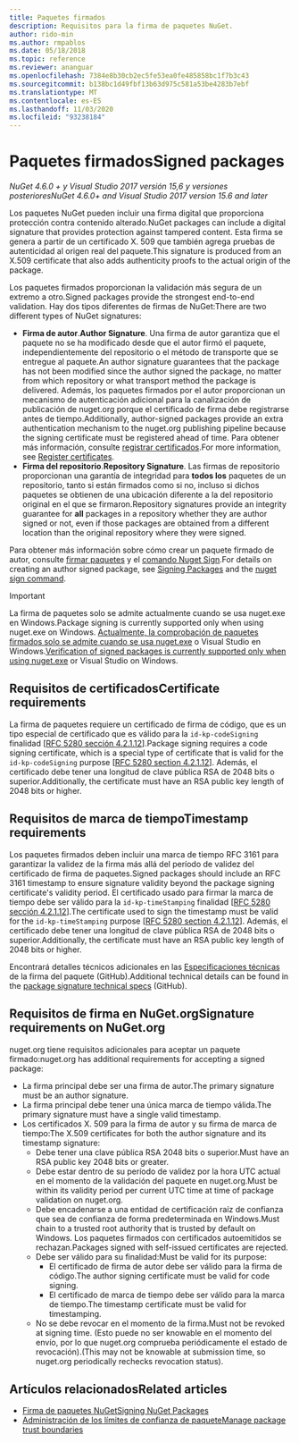 ```yaml
---
title: Paquetes firmados
description: Requisitos para la firma de paquetes NuGet.
author: rido-min
ms.author: rmpablos
ms.date: 05/18/2018
ms.topic: reference
ms.reviewer: ananguar
ms.openlocfilehash: 7384e8b30cb2ec5fe53ea0fe485858bc1f7b3c43
ms.sourcegitcommit: b138bc1d49fbf13b63d975c581a53be4283b7ebf
ms.translationtype: MT
ms.contentlocale: es-ES
ms.lasthandoff: 11/03/2020
ms.locfileid: "93238184"
---
```

# <a name="signed-packages"></a><span data-ttu-id="27f0e-103">Paquetes firmados</span><span class="sxs-lookup"><span data-stu-id="27f0e-103">Signed packages</span></span>

<span data-ttu-id="27f0e-104">*NuGet 4.6.0 + y Visual Studio 2017 versión 15,6 y versiones posteriores*</span><span class="sxs-lookup"><span data-stu-id="27f0e-104">*NuGet 4.6.0+ and Visual Studio 2017 version 15.6 and later*</span></span>

<span data-ttu-id="27f0e-105">Los paquetes NuGet pueden incluir una firma digital que proporciona protección contra contenido alterado.</span><span class="sxs-lookup"><span data-stu-id="27f0e-105">NuGet packages can include a digital signature that provides protection against tampered content.</span></span> <span data-ttu-id="27f0e-106">Esta firma se genera a partir de un certificado X. 509 que también agrega pruebas de autenticidad al origen real del paquete.</span><span class="sxs-lookup"><span data-stu-id="27f0e-106">This signature is produced from an X.509 certificate that also adds authenticity proofs to the actual origin of the package.</span></span>

<span data-ttu-id="27f0e-107">Los paquetes firmados proporcionan la validación más segura de un extremo a otro.</span><span class="sxs-lookup"><span data-stu-id="27f0e-107">Signed packages provide the strongest end-to-end validation.</span></span> <span data-ttu-id="27f0e-108">Hay dos tipos diferentes de firmas de NuGet:</span><span class="sxs-lookup"><span data-stu-id="27f0e-108">There are two different types of NuGet signatures:</span></span>
- <span data-ttu-id="27f0e-109">**Firma de autor**.</span><span class="sxs-lookup"><span data-stu-id="27f0e-109">**Author Signature**.</span></span> <span data-ttu-id="27f0e-110">Una firma de autor garantiza que el paquete no se ha modificado desde que el autor firmó el paquete, independientemente del repositorio o el método de transporte que se entregue al paquete.</span><span class="sxs-lookup"><span data-stu-id="27f0e-110">An author signature guarantees that the package has not been modified since the author signed the package, no matter from which repository or what transport method the package is delivered.</span></span> <span data-ttu-id="27f0e-111">Además, los paquetes firmados por el autor proporcionan un mecanismo de autenticación adicional para la canalización de publicación de nuget.org porque el certificado de firma debe registrarse antes de tiempo.</span><span class="sxs-lookup"><span data-stu-id="27f0e-111">Additionally, author-signed packages provide an extra authentication mechanism to the nuget.org publishing pipeline because the signing certificate must be registered ahead of time.</span></span> <span data-ttu-id="27f0e-112">Para obtener más información, consulte [registrar certificados](#signature-requirements-on-nugetorg).</span><span class="sxs-lookup"><span data-stu-id="27f0e-112">For more information, see [Register certificates](#signature-requirements-on-nugetorg).</span></span>
- <span data-ttu-id="27f0e-113">**Firma del repositorio**.</span><span class="sxs-lookup"><span data-stu-id="27f0e-113">**Repository Signature**.</span></span> <span data-ttu-id="27f0e-114">Las firmas de repositorio proporcionan una garantía de integridad para **todos los** paquetes de un repositorio, tanto si están firmados como si no, incluso si dichos paquetes se obtienen de una ubicación diferente a la del repositorio original en el que se firmaron.</span><span class="sxs-lookup"><span data-stu-id="27f0e-114">Repository signatures provide an integrity guarantee for **all** packages in a repository whether they are author signed or not, even if those packages are obtained from a different location than the original repository where they were signed.</span></span>   

<span data-ttu-id="27f0e-115">Para obtener más información sobre cómo crear un paquete firmado de autor, consulte [firmar paquetes](../create-packages/Sign-a-package.md) y el [comando Nuget Sign](../reference/cli-reference/cli-ref-sign.md).</span><span class="sxs-lookup"><span data-stu-id="27f0e-115">For details on creating an author signed package, see [Signing Packages](../create-packages/Sign-a-package.md) and the [nuget sign command](../reference/cli-reference/cli-ref-sign.md).</span></span>

> [!Important]
> <span data-ttu-id="27f0e-116">La firma de paquetes solo se admite actualmente cuando se usa nuget.exe en Windows.</span><span class="sxs-lookup"><span data-stu-id="27f0e-116">Package signing is currently supported only when using nuget.exe on Windows.</span></span> <span data-ttu-id="27f0e-117">[Actualmente, la comprobación de paquetes firmados solo se admite cuando se usa nuget.exe](../reference/cli-reference/cli-ref-verify.md) o Visual Studio en Windows.</span><span class="sxs-lookup"><span data-stu-id="27f0e-117">[Verification of signed packages is currently supported only when using nuget.exe](../reference/cli-reference/cli-ref-verify.md) or Visual Studio on Windows.</span></span>

## <a name="certificate-requirements"></a><span data-ttu-id="27f0e-118">Requisitos de certificados</span><span class="sxs-lookup"><span data-stu-id="27f0e-118">Certificate requirements</span></span>

<span data-ttu-id="27f0e-119">La firma de paquetes requiere un certificado de firma de código, que es un tipo especial de certificado que es válido para la `id-kp-codeSigning` finalidad [[RFC 5280 sección 4.2.1.12](https://tools.ietf.org/html/rfc5280#section-4.2.1.12)].</span><span class="sxs-lookup"><span data-stu-id="27f0e-119">Package signing requires a code signing certificate, which is a special type of certificate that is valid for the `id-kp-codeSigning` purpose [[RFC 5280 section 4.2.1.12](https://tools.ietf.org/html/rfc5280#section-4.2.1.12)].</span></span> <span data-ttu-id="27f0e-120">Además, el certificado debe tener una longitud de clave pública RSA de 2048 bits o superior.</span><span class="sxs-lookup"><span data-stu-id="27f0e-120">Additionally, the certificate must have an RSA public key length of 2048 bits or higher.</span></span>

## <a name="timestamp-requirements"></a><span data-ttu-id="27f0e-121">Requisitos de marca de tiempo</span><span class="sxs-lookup"><span data-stu-id="27f0e-121">Timestamp requirements</span></span>

<span data-ttu-id="27f0e-122">Los paquetes firmados deben incluir una marca de tiempo RFC 3161 para garantizar la validez de la firma más allá del período de validez del certificado de firma de paquetes.</span><span class="sxs-lookup"><span data-stu-id="27f0e-122">Signed packages should include an RFC 3161 timestamp to ensure signature validity beyond the package signing certificate's validity period.</span></span> <span data-ttu-id="27f0e-123">El certificado usado para firmar la marca de tiempo debe ser válido para la `id-kp-timeStamping` finalidad [[RFC 5280 sección 4.2.1.12](https://tools.ietf.org/html/rfc5280#section-4.2.1.12)].</span><span class="sxs-lookup"><span data-stu-id="27f0e-123">The certificate used to sign the timestamp must be valid for the `id-kp-timeStamping` purpose [[RFC 5280 section 4.2.1.12](https://tools.ietf.org/html/rfc5280#section-4.2.1.12)].</span></span> <span data-ttu-id="27f0e-124">Además, el certificado debe tener una longitud de clave pública RSA de 2048 bits o superior.</span><span class="sxs-lookup"><span data-stu-id="27f0e-124">Additionally, the certificate must have an RSA public key length of 2048 bits or higher.</span></span>

<span data-ttu-id="27f0e-125">Encontrará detalles técnicos adicionales en las [Especificaciones técnicas](https://github.com/NuGet/Home/wiki/Package-Signatures-Technical-Details) de la firma del paquete (GitHub).</span><span class="sxs-lookup"><span data-stu-id="27f0e-125">Additional technical details can be found in the [package signature technical specs](https://github.com/NuGet/Home/wiki/Package-Signatures-Technical-Details) (GitHub).</span></span>

## <a name="signature-requirements-on-nugetorg"></a><span data-ttu-id="27f0e-126">Requisitos de firma en NuGet.org</span><span class="sxs-lookup"><span data-stu-id="27f0e-126">Signature requirements on NuGet.org</span></span>

<span data-ttu-id="27f0e-127">nuget.org tiene requisitos adicionales para aceptar un paquete firmado:</span><span class="sxs-lookup"><span data-stu-id="27f0e-127">nuget.org has additional requirements for accepting a signed package:</span></span>

- <span data-ttu-id="27f0e-128">La firma principal debe ser una firma de autor.</span><span class="sxs-lookup"><span data-stu-id="27f0e-128">The primary signature must be an author signature.</span></span>
- <span data-ttu-id="27f0e-129">La firma principal debe tener una única marca de tiempo válida.</span><span class="sxs-lookup"><span data-stu-id="27f0e-129">The primary signature must have a single valid timestamp.</span></span>
- <span data-ttu-id="27f0e-130">Los certificados X. 509 para la firma de autor y su firma de marca de tiempo:</span><span class="sxs-lookup"><span data-stu-id="27f0e-130">The X.509 certificates for both the author signature and its timestamp signature:</span></span>
  - <span data-ttu-id="27f0e-131">Debe tener una clave pública RSA 2048 bits o superior.</span><span class="sxs-lookup"><span data-stu-id="27f0e-131">Must have an RSA public key 2048 bits or greater.</span></span>
  - <span data-ttu-id="27f0e-132">Debe estar dentro de su período de validez por la hora UTC actual en el momento de la validación del paquete en nuget.org.</span><span class="sxs-lookup"><span data-stu-id="27f0e-132">Must be within its validity period per current UTC time at time of package validation on nuget.org.</span></span>
  - <span data-ttu-id="27f0e-133">Debe encadenarse a una entidad de certificación raíz de confianza que sea de confianza de forma predeterminada en Windows.</span><span class="sxs-lookup"><span data-stu-id="27f0e-133">Must chain to a trusted root authority that is trusted by default on Windows.</span></span> <span data-ttu-id="27f0e-134">Los paquetes firmados con certificados autoemitidos se rechazan.</span><span class="sxs-lookup"><span data-stu-id="27f0e-134">Packages signed with self-issued certificates are rejected.</span></span>
  - <span data-ttu-id="27f0e-135">Debe ser válido para su finalidad:</span><span class="sxs-lookup"><span data-stu-id="27f0e-135">Must be valid for its purpose:</span></span> 
    - <span data-ttu-id="27f0e-136">El certificado de firma de autor debe ser válido para la firma de código.</span><span class="sxs-lookup"><span data-stu-id="27f0e-136">The author signing certificate must be valid for code signing.</span></span>
    - <span data-ttu-id="27f0e-137">El certificado de marca de tiempo debe ser válido para la marca de tiempo.</span><span class="sxs-lookup"><span data-stu-id="27f0e-137">The timestamp certificate must be valid for timestamping.</span></span>
  - <span data-ttu-id="27f0e-138">No se debe revocar en el momento de la firma.</span><span class="sxs-lookup"><span data-stu-id="27f0e-138">Must not be revoked at signing time.</span></span> <span data-ttu-id="27f0e-139">(Esto puede no ser knowable en el momento del envío, por lo que nuget.org comprueba periódicamente el estado de revocación).</span><span class="sxs-lookup"><span data-stu-id="27f0e-139">(This may not be knowable at submission time, so nuget.org periodically rechecks revocation status).</span></span>
  
  
## <a name="related-articles"></a><span data-ttu-id="27f0e-140">Artículos relacionados</span><span class="sxs-lookup"><span data-stu-id="27f0e-140">Related articles</span></span>

- [<span data-ttu-id="27f0e-141">Firma de paquetes NuGet</span><span class="sxs-lookup"><span data-stu-id="27f0e-141">Signing NuGet Packages</span></span>](../create-packages/Sign-a-Package.md)
- [<span data-ttu-id="27f0e-142">Administración de los límites de confianza de paquete</span><span class="sxs-lookup"><span data-stu-id="27f0e-142">Manage package trust boundaries</span></span>](../consume-packages/installing-signed-packages.md)
